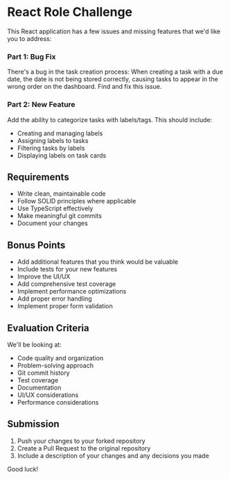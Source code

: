 React Role Challenge
=======
This React application has a few issues and missing features that we'd like you to address:

### Part 1: Bug Fix
There's a bug in the task creation process: When creating a task with a due date, the date is not being stored correctly, causing tasks to appear in the wrong order on the dashboard. Find and fix this issue.

### Part 2: New Feature
Add the ability to categorize tasks with labels/tags. This should include:
- Creating and managing labels
- Assigning labels to tasks
- Filtering tasks by labels
- Displaying labels on task cards

## Requirements

- Write clean, maintainable code
- Follow SOLID principles where applicable
- Use TypeScript effectively
- Make meaningful git commits
- Document your changes

## Bonus Points

- Add additional features that you think would be valuable
- Include tests for your new features
- Improve the UI/UX
- Add comprehensive test coverage
- Implement performance optimizations
- Add proper error handling
- Implement proper form validation

## Evaluation Criteria

We'll be looking at:
- Code quality and organization
- Problem-solving approach
- Git commit history
- Test coverage
- Documentation
- UI/UX considerations
- Performance considerations

## Submission

1. Push your changes to your forked repository
2. Create a Pull Request to the original repository
3. Include a description of your changes and any decisions you made

Good luck!